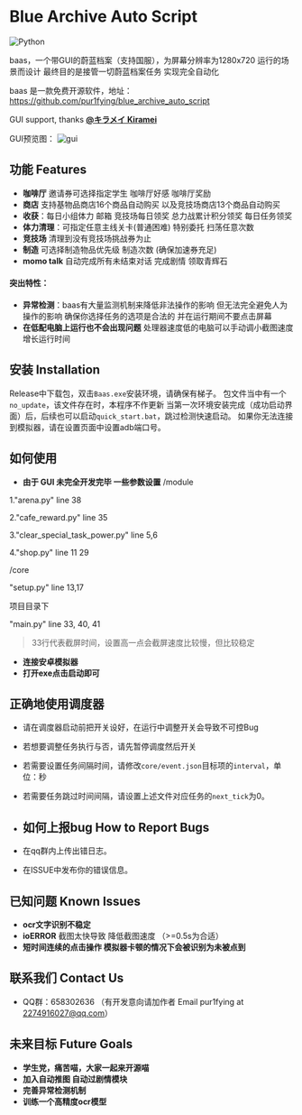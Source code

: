 # Blue Archive Auto Script
![Python](https://img.shields.io/badge/-Python-000000?style=flat&logo=python)

baas，一个带GUI的蔚蓝档案（支持国服），为屏幕分辨率为1280x720 运行的场景而设计 最终目的是接管一切蔚蓝档案任务 实现完全自动化

baas 是一款免费开源软件，地址：https://github.com/pur1fying/blue_archive_auto_script

GUI support, thanks **[@キラメイ Kiramei](https://github.com/Kiramei)** 

GUI预览图：
![gui](https://github.com/pur1fying/blue_archive_auto_script/blob/master/ui.png)

## 功能 Features

- **咖啡厅** 邀请券可选择指定学生 咖啡厅好感 咖啡厅奖励
- **商店** 支持基物品商店16个商品自动购买 以及竞技场商店13个商品自动购买
- **收获**：每日小组体力 邮箱 竞技场每日领奖 总力战累计积分领奖 每日任务领奖
- **体力清理**：可指定任意主线关卡(普通困难) 特别委托 扫荡任意次数 
- **竞技场** 清理到没有竞技场挑战券为止
- **制造** 可选择制造物品优先级 制造次数 (确保加速券充足)
- **momo talk** 自动完成所有未结束对话 完成剧情 领取青辉石




#### 突出特性：

- **异常检测**：baas有大量监测机制来降低非法操作的影响 但无法完全避免人为操作的影响 确保你选择任务的选项是合法的 并在运行期间不要点击屏幕
- **在低配电脑上运行也不会出现问题** 处理器速度低的电脑可以手动调小截图速度 增长运行时间

## 安装 Installation 

  Release中下载包，双击`Baas.exe`安装环境，请确保有梯子。
  包文件当中有一个`no_update`，该文件存在时，本程序不作更新
  当第一次环境安装完成（成功启动界面）后，后续也可以启动`quick_start.bat`，跳过检测快速启动。
  如果你无法连接到模拟器，请在设置页面中设置adb端口号。

## 如何使用 
- **由于 GUI 未完全开发完毕 一些参数设置**
/module

1."arena.py" line 38

2."cafe_reward.py" line 35

3."clear_special_task_power.py" line 5,6

4."shop.py" line 11 29

/core

  "setup.py" line 13,17

项目目录下

"main.py" line 33, 40, 41
> 33行代表截屏时间，设置高一点会截屏速度比较慢，但比较稳定

- **连接安卓模拟器**
- **打开exe点击启动即可**

## 正确地使用调度器
- 请在调度器启动前把开关设好，在运行中调整开关会导致不可控Bug
- 若想要调整任务执行与否，请先暂停调度然后开关
- 若需要设置任务间隔时间，请修改`core/event.json`目标项的`interval`，单位：秒
- 若需要任务跳过时间间隔，请设置上述文件对应任务的`next_tick`为0。


- ## 如何上报bug How to Report Bugs
- 在qq群内上传出错日志。
- 在ISSUE中发布你的错误信息。

## 已知问题 Known Issues

- **ocr文字识别不稳定**
- **ioERROR** 截图太快导致 降低截图速度 （>=0.5s为合适）
- **短时间连续的点击操作 模拟器卡顿的情况下会被识别为未被点到**



## 联系我们 Contact Us

- QQ群：658302636 （有开发意向请加作者 Email pur1fying at 2274916027@qq.com）

## 未来目标 Future Goals
- **学生党，痛苦喵，大家一起来开源喵**
- **加入自动推图 自动过剧情模块**
- **完善异常检测机制**
- **训练一个高精度ocr模型**
